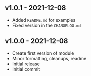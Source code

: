 <a name="v1.0.1"></a>
## v1.0.1 - 2021-12-08

- Added `README.md` for examples
- Fixed version in the `CHANGELOG.md`

<a name="v1.0.0"></a>
## v1.0.0 - 2021-12-08

- Create first version of module
- Minor formatting, cleanups, readme
- Initial release
- Initial commit
